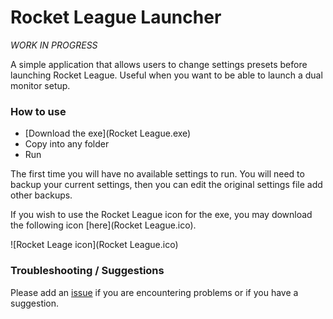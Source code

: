 # Rocket League Launcher

*WORK IN PROGRESS*

A simple application that allows users to change settings presets before launching Rocket League. Useful when you want to be able to launch a dual monitor setup.

### How to use

- [Download the exe](Rocket League.exe)
- Copy into any folder
- Run

The first time you will have no available settings to run. You will need to backup your current settings, then you can edit the original settings file add other backups.

If you wish to use the Rocket League icon for the exe, you may download the following icon [here](Rocket League.ico).

![Rocket Leage icon](Rocket League.ico)

### Troubleshooting / Suggestions

Please add an [issue](https://github.com/aberonni/rocket-league-launcher/issues) if you are encountering problems or if you have a suggestion.